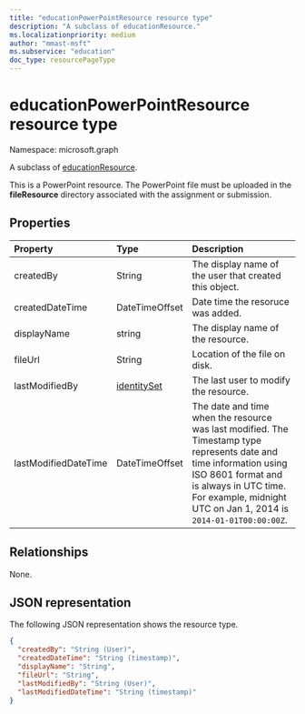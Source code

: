 ```yaml
---
title: "educationPowerPointResource resource type"
description: "A subclass of educationResource."
ms.localizationpriority: medium
author: "mmast-msft"
ms.subservice: "education"
doc_type: resourcePageType
---
```


# educationPowerPointResource resource type

Namespace: microsoft.graph

A subclass of [educationResource](educationresource.md). 

This is a PowerPoint resource. The PowerPoint file must be uploaded in the **fileResource** directory associated with the 
assignment or submission.


## Properties
| Property	   | Type	|Description|
|:---------------|:--------|:----------|
|createdBy|String|The display name of the user that created this object.|
|createdDateTime|DateTimeOffset|Date time the resoruce was added.|
|displayName|string|The display name of the resource.|
|fileUrl|String|Location of the file on disk.|
|lastModifiedBy|[identitySet](identityset.md)|The last user to modify the resource.|
|lastModifiedDateTime|DateTimeOffset|The date and time when the resource was last modified. The Timestamp type represents date and time information using ISO 8601 format and is always in UTC time. For example, midnight UTC on Jan 1, 2014 is `2014-01-01T00:00:00Z`.|

## Relationships

None.

## JSON representation

The following JSON representation shows the resource type.

<!-- {
  "blockType": "resource",
  "optionalProperties": [

  ],
  "@odata.type": "microsoft.graph.educationPowerPointResource"
}-->

```json
{
  "createdBy": "String (User)",
  "createdDateTime": "String (timestamp)",
  "displayName": "String",
  "fileUrl": "String",
  "lastModifiedBy": "String (User)",
  "lastModifiedDateTime": "String (timestamp)"
}

```

<!-- uuid: 8fcb5dbc-d5aa-4681-8e31-b001d5168d79
2015-10-25 14:57:30 UTC -->
<!--
{
  "type": "#page.annotation",
  "description": "educationPowerPointResource resource",
  "keywords": "",
  "section": "documentation",
  "tocPath": "",
  "suppressions": []
}
-->



